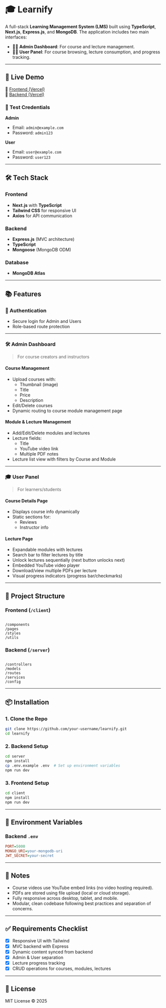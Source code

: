 # 🎓 Learnify

A full-stack **Learning Management System (LMS)** built using **TypeScript**, **Next.js**, **Express.js**, and **MongoDB**. The application includes two main interfaces:

- 👨‍💼 **Admin Dashboard**: For course and lecture management.
- 👨‍🎓 **User Panel**: For course browsing, lecture consumption, and progress tracking.

---

## 🚀 Live Demo

🔗 [Frontend (Vercel)](https://your-frontend-url.vercel.app)  
🔗 [Backend (Vercel)](https://your-backend-url.onrender.com)

### 🧪 Test Credentials

**Admin**

- Email: `admin@example.com`
- Password: `admin123`

**User**

- Email: `user@example.com`
- Password: `user123`

---

## 🛠️ Tech Stack

### Frontend

- **Next.js** with **TypeScript**
- **Tailwind CSS** for responsive UI
- **Axios** for API communication

### Backend

- **Express.js** (MVC architecture)
- **TypeScript**
- **Mongoose** (MongoDB ODM)

### Database

- **MongoDB Atlas**

---

## 📚 Features

### 🔐 Authentication

- Secure login for Admin and Users
- Role-based route protection

---

### 🛠️ Admin Dashboard

> For course creators and instructors

#### Course Management

- Upload courses with:
  - Thumbnail (image)
  - Title
  - Price
  - Description
- Edit/Delete courses
- Dynamic routing to course module management page

#### Module & Lecture Management

- Add/Edit/Delete modules and lectures
- Lecture fields:
  - Title
  - YouTube video link
  - Multiple PDF notes
- Lecture list view with filters by Course and Module

---

### 🎓 User Panel

> For learners/students

#### Course Details Page

- Displays course info dynamically
- Static sections for:
  - Reviews
  - Instructor info

#### Lecture Page

- Expandable modules with lectures
- Search bar to filter lectures by title
- Unlock lectures sequentially (next button unlocks next)
- Embedded YouTube video player
- Download/view multiple PDFs per lecture
- Visual progress indicators (progress bar/checkmarks)

---

## 🧱 Project Structure

### Frontend (`/client`)
```

/components
/pages
/styles
/utils

```

### Backend (`/server`)
```

/controllers
/models
/routes
/services
/config

```

---

## 📦 Installation

### 1. Clone the Repo

```Bash
git clone https://github.com/your-username/learnify.git
cd learnify
```

### 2. Backend Setup

```bash
cd server
npm install
cp .env.example .env  # Set up environment variables
npm run dev
```

### 3. Frontend Setup

```bash
cd client
npm install
npm run dev
```

---

## 🧪 Environment Variables

### Backend `.env`

```ini
PORT=5000
MONGO_URI=your-mongodb-uri
JWT_SECRET=your-secret
```

---

## 📝 Notes

- Course videos use YouTube embed links (no video hosting required).
- PDFs are stored using file upload (local or cloud storage).
- Fully responsive across desktop, tablet, and mobile.
- Modular, clean codebase following best practices and separation of concerns.

---

## ✅ Requirements Checklist

- [x] Responsive UI with Tailwind
- [x] MVC backend with Express
- [x] Dynamic content synced from backend
- [x] Admin & User separation
- [x] Lecture progress tracking
- [x] CRUD operations for courses, modules, lectures

---

## 📄 License

MIT License © 2025


